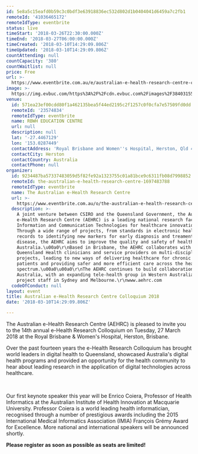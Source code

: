 ```yaml
---
id: 5e8a5c15eafd0b59c3c0bdf3e63918836ec532d802d1b0404041d6459a7c2fb1
remoteId: '41036465172'
remoteIdType: eventbrite
status: live
timeStart: '2018-03-26T22:30:00.000Z'
timeEnd: '2018-03-27T06:00:00.000Z'
timeCreated: '2018-03-10T14:29:09.806Z'
timeUpdated: '2018-03-10T14:29:09.806Z'
countAttending: null
countCapacity: '380'
countWaitlist: null
price: Free
url: >-
  https://www.eventbrite.com.au/e/australian-e-health-research-centre-colloquium-2018-tickets-41036465172?aff=ebapi
image: >-
  https://img.evbuc.com/https%3A%2F%2Fcdn.evbuc.com%2Fimages%2F38403155%2F23991259416%2F1%2Foriginal.jpg?s=4033445d04215de2dba792d1e51a1b3c
venue:
  id: 571ea23ef00cdd80f1a462135bea5f44ed2195c2f1257c0f0cfa7e57509fd0dd
  remoteId: '23574834'
  remoteIdType: eventbrite
  name: RBWH EDUCATION CENTRE
  url: null
  description: null
  lat: '-27.4467129'
  lon: '153.0287449'
  contactAddress: 'Royal Brisbane and Women''s Hospital, Herston, Qld 4029'
  contactCity: Herston
  contactCountry: Australia
  contactPhone: null
organizer:
  id: 9234487ba57337483059d5f82fe92a1323755c01a81bce9c6311fb08d7998852
  remoteId: the-australian-e-health-research-centre-1697483788
  remoteIdType: eventbrite
  name: The Australian e-Health Research Centre
  url: >-
    https://www.eventbrite.com.au/o/the-australian-e-health-research-centre-1697483788
  description: >-
    A joint venture between CSIRO and the Queensland Government, the Australian
    e-Health Research Centre (AEHRC) is a leading national research facility in
    Information and Communication Technologies for healthcare innovation.
    Through a wide range of projects, from standards in electronic health
    records to identifying new markers for early diagnosis and treament of
    disease, the AEHRC aims to improve the quality and safety of healthcare in
    Australia.\u00a0\r\nBased in Brisbane, the AEHRC collaborates with
    Queensland Health clinicians and service providers on multi-disciplinary
    projects, leading to new ways of delivering healthcare for chronic care
    patients and providing safer and more efficient care across the healthcare
    spectrum.\u00a0\u00a0\r\nThe AEHRC continues to build collaborations around
    Australia, with an expanding tele-health group in Western Australia and
    project staff in Sydney and Melbourne.\r\nwww.aehrc.com
  codeOfConduct: null
layout: event
title: Australian e-Health Research Centre Colloquium 2018
date: '2018-03-10T14:29:09.806Z'

---
```

<P CLASS="MsoNormal"><SPAN>The Australian e-Health Research Centre (AEHRC) is pleased to invite you to the 14th annual e-Health Research Colloquium on Tuesday, 27 March 2018 at the Royal Brisbane &amp; Women's Hospital, Herston, Brisbane.</SPAN></P>
<P CLASS="MsoNormal"><SPAN>Over the past fourteen years the e-Health Research Colloquium has brought world leaders in digital health to Queensland, showcased Australia's digital health programs and provided an opportunity for the health community to hear about leading research in the application of digital technologies across healthcare.</SPAN></P>
<P CLASS="MsoNormal"><BR></P>
<P CLASS="MsoNormal"><SPAN>Our first keynote speaker this year will be Enrico Coiera, Professor of Health Informatics at the Australian Institute of Health Innovation at Macquarie University. Professor Coiera is a world leading health informatician, recognised through a number of prestigious awards including the 2015 International Medical Informatics Association (IMIA) François Grémy Award for Excellence. More national and international speakers will be announced shortly.</SPAN></P>
<P CLASS="MsoNormal"><STRONG>Please register as soon as possible as seats are limited!</STRONG></P>
